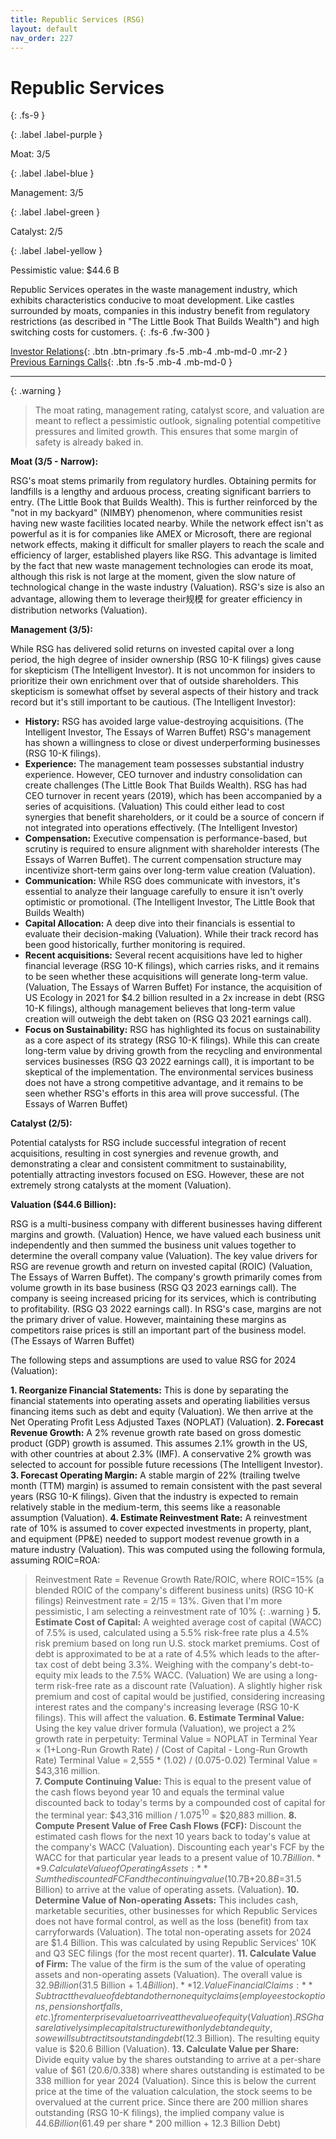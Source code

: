 ```yaml
---
title: Republic Services (RSG)
layout: default
nav_order: 227
---
```


# Republic Services
{: .fs-9 }

{: .label .label-purple }

Moat: 3/5

{: .label .label-blue }

Management: 3/5

{: .label .label-green }

Catalyst: 2/5

{: .label .label-yellow }

Pessimistic value: $44.6 B

Republic Services operates in the waste management industry, which exhibits characteristics conducive to moat development.  Like castles surrounded by moats, companies in this industry benefit from regulatory restrictions (as described in "The Little Book That Builds Wealth") and high switching costs for customers.
{: .fs-6 .fw-300 }

[Investor Relations](https://www.google.com/search?q=RSG+investor+relations){: .btn .btn-primary .fs-5 .mb-4 .mb-md-0 .mr-2 }
[Previous Earnings Calls](https://discountingcashflows.com/company/RSG/transcripts/){: .btn .fs-5 .mb-4 .mb-md-0 }

---

{: .warning } 
>The moat rating, management rating, catalyst score, and valuation are meant to reflect a pessimistic outlook, signaling potential competitive pressures and limited growth. This ensures that some margin of safety is already baked in.


**Moat (3/5 - Narrow):**

RSG's moat stems primarily from regulatory hurdles.  Obtaining permits for landfills is a lengthy and arduous process, creating significant barriers to entry. (The Little Book that Builds Wealth). This is further reinforced by the "not in my backyard" (NIMBY) phenomenon, where communities resist having new waste facilities located nearby.  While the network effect isn't as powerful as it is for companies like AMEX or Microsoft, there are regional network effects, making it difficult for smaller players to reach the scale and efficiency of larger, established players like RSG. This advantage is limited by the fact that new waste management technologies can erode its moat, although this risk is not large at the moment, given the slow nature of technological change in the waste industry (Valuation). RSG's size is also an advantage, allowing them to leverage their规模 for greater efficiency in distribution networks (Valuation).

**Management (3/5):**

While RSG has delivered solid returns on invested capital over a long period, the high degree of insider ownership (RSG 10-K filings) gives cause for skepticism (The Intelligent Investor). It is not uncommon for insiders to prioritize their own enrichment over that of outside shareholders. This skepticism is somewhat offset by several aspects of their history and track record but it's still important to be cautious. (The Intelligent Investor):

* **History:** RSG has avoided large value-destroying acquisitions. (The Intelligent Investor, The Essays of Warren Buffet) RSG's management has shown a willingness to close or divest underperforming businesses (RSG 10-K filings).
* **Experience:** The management team possesses substantial industry experience.  However, CEO turnover and industry consolidation can create challenges (The Little Book That Builds Wealth). RSG has had CEO turnover in recent years (2019), which has been accompanied by a series of acquisitions. (Valuation) This could either lead to cost synergies that benefit shareholders, or it could be a source of concern if not integrated into operations effectively. (The Intelligent Investor)
* **Compensation:** Executive compensation is performance-based, but scrutiny is required to ensure alignment with shareholder interests (The Essays of Warren Buffet). The current compensation structure may incentivize short-term gains over long-term value creation (Valuation).
* **Communication:** While RSG does communicate with investors, it's essential to analyze their language carefully to ensure it isn't overly optimistic or promotional. (The Intelligent Investor, The Little Book that Builds Wealth)
* **Capital Allocation:**  A deep dive into their financials is essential to evaluate their decision-making (Valuation). While their track record has been good historically, further monitoring is required.
* **Recent acquisitions:** Several recent acquisitions have led to higher financial leverage (RSG 10-K filings), which carries risks, and it remains to be seen whether these acquisitions will generate long-term value. (Valuation, The Essays of Warren Buffet) For instance, the acquisition of US Ecology in 2021 for $4.2 billion resulted in a 2x increase in debt (RSG 10-K filings), although management believes that long-term value creation will outweigh the debt taken on (RSG Q3 2021 earnings call).
* **Focus on Sustainability:** RSG has highlighted its focus on sustainability as a core aspect of its strategy (RSG 10-K filings). While this can create long-term value by driving growth from the recycling and environmental services businesses (RSG Q3 2022 earnings call), it is important to be skeptical of the implementation. The environmental services business does not have a strong competitive advantage, and it remains to be seen whether RSG's efforts in this area will prove successful. (The Essays of Warren Buffet)

**Catalyst (2/5):**

Potential catalysts for RSG include successful integration of recent acquisitions, resulting in cost synergies and revenue growth, and demonstrating a clear and consistent commitment to sustainability, potentially attracting investors focused on ESG. However, these are not extremely strong catalysts at the moment (Valuation).

**Valuation ($44.6 Billion):**

RSG is a multi-business company with different businesses having different margins and growth. (Valuation) Hence, we have valued each business unit independently and then summed the business unit values together to determine the overall company value (Valuation). The key value drivers for RSG are revenue growth and return on invested capital (ROIC) (Valuation, The Essays of Warren Buffet).  The company's growth primarily comes from volume growth in its base business (RSG Q3 2023 earnings call).  The company is seeing increased pricing for its services, which is contributing to profitability. (RSG Q3 2022 earnings call). In RSG's case, margins are not the primary driver of value. However, maintaining these margins as competitors raise prices is still an important part of the business model. (The Essays of Warren Buffet)

The following steps and assumptions are used to value RSG for 2024 (Valuation):

**1. Reorganize Financial Statements:** This is done by separating the financial statements into operating assets and operating liabilities versus financing items such as debt and equity (Valuation). We then arrive at the Net Operating Profit Less Adjusted Taxes (NOPLAT) (Valuation).
**2. Forecast Revenue Growth:**  A 2% revenue growth rate based on gross domestic product (GDP) growth is assumed. This assumes 2.1% growth in the US, with other countries at about 2.3% (IMF).  A conservative 2% growth was selected to account for possible future recessions (The Intelligent Investor).
**3. Forecast Operating Margin:** A stable margin of 22% (trailing twelve month (TTM) margin) is assumed to remain consistent with the past several years (RSG 10-K filings). Given that the industry is expected to remain relatively stable in the medium-term, this seems like a reasonable assumption (Valuation).
**4. Estimate Reinvestment Rate:** A reinvestment rate of 10% is assumed to cover expected investments in property, plant, and equipment (PP&E) needed to support modest revenue growth in a mature industry (Valuation). This was computed using the following formula, assuming ROIC=ROA:
> Reinvestment Rate = Revenue Growth Rate/ROIC, where ROIC=15% (a blended ROIC of the company's different business units) (RSG 10-K filings) 
> Reinvestment rate = 2/15 = 13%. Given that I'm more pessimistic, I am selecting a reinvestment rate of 10%
{: .warning }
**5. Estimate Cost of Capital:** A weighted average cost of capital (WACC) of 7.5% is used, calculated using a 5.5% risk-free rate plus a 4.5% risk premium based on long run U.S. stock market premiums. Cost of debt is approximated to be at a rate of 4.5% which leads to the after-tax cost of debt being 3.3%. Weighing with the company's debt-to-equity mix leads to the 7.5% WACC. (Valuation) We are using a long-term risk-free rate as a discount rate (Valuation).   A slightly higher risk premium and cost of capital would be justified, considering increasing interest rates and the company's increasing leverage (RSG 10-K filings). This will affect the valuation.
**6. Estimate Terminal Value:** Using the key value driver formula (Valuation), we project a 2% growth rate in perpetuity:
Terminal Value = NOPLAT in Terminal Year $\times$ (1+Long-Run Growth Rate) / (Cost of Capital - Long-Run Growth Rate)
Terminal Value = 2,555 * (1.02) / (0.075-0.02)
Terminal Value = $43,316 million.  
**7. Compute Continuing Value:**  This is equal to the present value of the cash flows beyond year 10 and equals the terminal value discounted back to today's terms by a compounded cost of capital for the terminal year:
$43,316 million / $1.075^{10}$ = $20,883 million.
**8. Compute Present Value of Free Cash Flows (FCF):** Discount the estimated cash flows for the next 10 years back to today's value at the company's WACC (Valuation). Discounting each year's FCF by the WACC for that particular year leads to a present value of $10.7 Billion. 
**9. Calculate Value of Operating Assets:** Sum the discounted FCF and the continuing value ($10.7B+$20.8B=$31.5 Billion) to arrive at the value of operating assets. (Valuation).
**10. Determine Value of Non-operating Assets:** This includes cash, marketable securities, other businesses for which Republic Services does not have formal control, as well as the loss (benefit) from tax carryforwards (Valuation). The total non-operating assets for 2024 are $1.4 Billion. This was calculated by using Republic Services' 10K and Q3 SEC filings (for the most recent quarter). 
**11. Calculate Value of Firm:** The value of the firm is the sum of the value of operating assets and non-operating assets (Valuation). The overall value is $32.9 Billion ($31.5 Billion + $1.4 Billion).
**12. Value Financial Claims:** Subtract the value of debt and other nonequity claims (employee stock options, pension shortfalls, etc.) from enterprise value to arrive at the value of equity (Valuation).  RSG has a relatively simple capital structure with only debt and equity, so we will subtract its outstanding debt ($12.3 Billion). The resulting equity value is $20.6 Billion (Valuation).
**13. Calculate Value per Share:**  Divide equity value by the shares outstanding to arrive at a per-share value of $61 (20.6/0.338) where shares outstanding is estimated to be 338 million for year 2024 (Valuation). Since this is below the current price at the time of the valuation calculation, the stock seems to be overvalued at the current price. Since there are 200 million shares outstanding (RSG 10-K filings), the implied company value is $44.6 Billion ($61.49 per share * 200 million + 12.3 Billion Debt)



